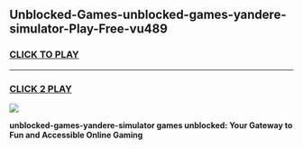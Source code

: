 
## Unblocked-Games-unblocked-games-yandere-simulator-Play-Free-vu489
<h3>
<a href="https://premium76.site?title=unblocked-games-yandere-simulator&ref=23A">CLICK TO PLAY</a></h3>
<hr>

<h3>
<a href="https://premium76.site?title=unblocked-games-yandere-simulator&ref=23A">CLICK 2 PLAY</a>
  
</h3>

<a href="https://premium76.site?title=unblocked-games-yandere-simulator&ref=23A"><img src="https://clearcache.store/games.png"></a>


**unblocked-games-yandere-simulator games unblocked: Your Gateway to Fun and Accessible Online Gaming**
